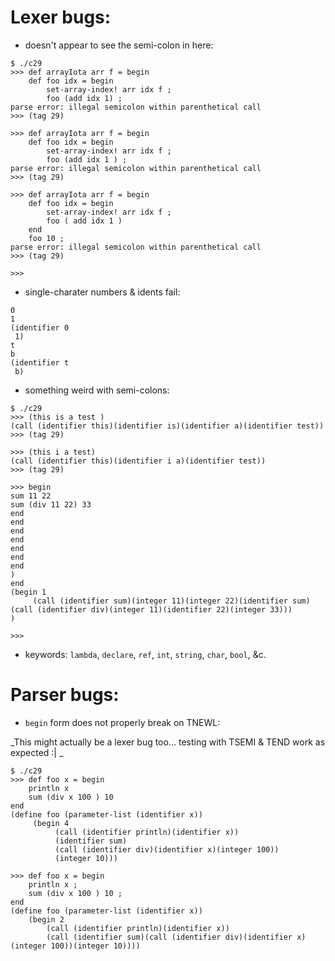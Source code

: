 # Lexer bugs:

- doesn't appear to see the semi-colon in here:

```
$ ./c29
>>> def arrayIota arr f = begin
    def foo idx = begin
        set-array-index! arr idx f ;
        foo (add idx 1) ;
parse error: illegal semicolon within parenthetical call
>>> (tag 29)

>>> def arrayIota arr f = begin
    def foo idx = begin
        set-array-index! arr idx f ;
        foo (add idx 1 ) ;
parse error: illegal semicolon within parenthetical call
>>> (tag 29)

>>> def arrayIota arr f = begin
    def foo idx = begin
        set-array-index! arr idx f ;
        foo ( add idx 1 )
    end
    foo 10 ;
parse error: illegal semicolon within parenthetical call
>>> (tag 29)

>>> 
```

- single-charater numbers & idents fail:

```
0
1
(identifier 0
 1)
t
b
(identifier t
 b)
```

- something weird with semi-colons:

```
$ ./c29
>>> (this is a test )
(call (identifier this)(identifier is)(identifier a)(identifier test))
>>> (tag 29)

>>> (this i a test)
(call (identifier this)(identifier i a)(identifier test))
>>> (tag 29)

>>> begin
sum 11 22   
sum (div 11 22) 33
end
end
end
end
end
end
end
)
end
(begin 1
     (call (identifier sum)(integer 11)(integer 22)(identifier sum)(call (identifier div)(integer 11)(identifier 22)(integer 33)))
)

>>> 
```

- keywords: `lambda`, `declare`, `ref`, `int`, `string`, `char`, `bool`, &c.

# Parser bugs:

- `begin` form does not properly break on TNEWL:

_This might actually be a lexer bug too... testing with TSEMI & TEND work as expected :| _

```
$ ./c29
>>> def foo x = begin
    println x  
    sum (div x 100 ) 10
end
(define foo (parameter-list (identifier x)) 
     (begin 4
          (call (identifier println)(identifier x))
          (identifier sum)
          (call (identifier div)(identifier x)(integer 100))
          (integer 10)))

>>> def foo x = begin
    println x ;
    sum (div x 100 ) 10 ;
end
(define foo (parameter-list (identifier x)) 
    (begin 2
        (call (identifier println)(identifier x))
        (call (identifier sum)(call (identifier div)(identifier x)(integer 100))(integer 10))))
```
